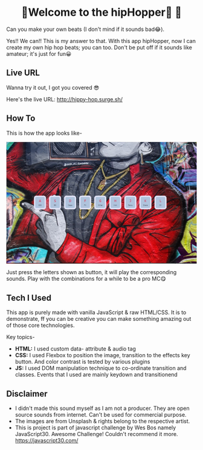 # <h1 align="center"> 👋Welcome to the hipHopper🎵 👋 </h1>
Can you make your own beats (I don't mind if it sounds bad😂). 

Yes!! We can!! This is my answer to that. 
With this app hipHopper, now I can create my own hip hop beats; you can too. Don't be put off if it sounds like amateur; it's just for fun😀


## Live URL
Wanna try it out, I got you covered 😎

Here's the live URL: http://hippy-hop.surge.sh/

## How To
This is how the app looks like-


<img width="700" align="center" src="./img/demo.jpg"/>

Just press the letters shown as button, it will play the corresponding sounds. Play with the combinations for a while to be a pro MC😋

## Tech I Used
This app is purely made with vanilla JavaScript & raw HTML/CSS. It is to demonstrate, ff you can be creative you can make something amazing out of those core technologies.

Key topics-
+ **HTML:** I used custom data- attribute & audio tag
+ **CSS:** I used Flexbox to position the image, transition to the effects key button. And color contrast is tested by various plugins
+ **JS:** I used DOM manipulation technique to co-ordinate transition and classes. Events that I used are mainly keydown and transitionend

## Disclaimer
+ I didn't made this sound myself as I am not a producer. They are open source sounds from internet. Can't be used for commercial purpose.
+ The images are from Unsplash & rights belong to the respective artist.
+ This is project is part of javascript challenge by Wes Bos namely JavaScript30. Awesome Challenge! Couldn't recommend it more. https://javascript30.com/
